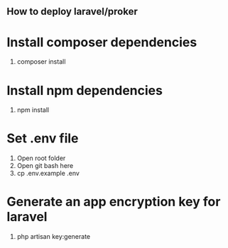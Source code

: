 ## How to deploy laravel/proker
# Install composer dependencies
1. composer install
# Install npm dependencies
1. npm install
# Set .env file
1. Open root folder
2. Open git bash here
3. cp .env.example .env
# Generate an app encryption key for laravel
1. php artisan key:generate